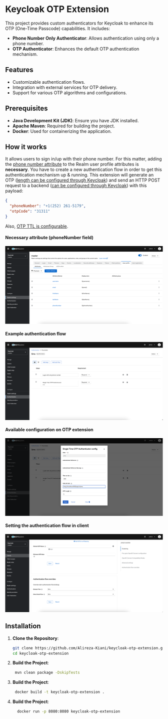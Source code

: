 # Keycloak OTP Extension

This project provides custom authenticators for Keycloak to enhance its OTP (One-Time Passcode) capabilities. It includes:

- **Phone Number Only Authenticator**: Allows authentication using only a phone number.
- **OTP Authenticator**: Enhances the default OTP authentication mechanism.

## Features

- Customizable authentication flows.
- Integration with external services for OTP delivery.
- Support for various OTP algorithms and configurations.

## Prerequisites

- **Java Development Kit (JDK)**: Ensure you have JDK installed.
- **Apache Maven**: Required for building the project.
- **Docker**: Used for containerizing the application.

## How it works
It allows users to sign in/up with their phone number. For this matter, adding the [phone number attribute](#necessary-attribute-phonenumber-field)
to the Realm user profile attributes is **necessary**. You have to create a new authentication flow
in order to get this authentication mechanism up & running.
This extension will generate an OTP ([length can be configured through Keycloak](#available-configuration-on-otp-extension)) and send an HTTP POST request
to a backend ([can be configured through Keycloak](#available-configuration-on-otp-extension)) with this payload:
```json
{
  "phoneNumber": "+1(252) 261-5179",
  "otpCode": "31311"
}
```
Also, [OTP TTL is configurable](#available-configuration-on-otp-extension).

#### Necessary attribute (phoneNumber field)
![assets/setting_attribute.png](setting_attribute.png)
#### Example authentication flow
![assets/custom_authentication_flow.png](custom_authentication_flow.png)
#### Available configuration on OTP extension
![assets/otp_configuration.png](otp_configuration.png)
#### Setting the authentication flow in client
![assets/setting_authentication_flow_in_client.png](setting_authentication_flow_in_client.png)

## Installation

1. **Clone the Repository**:

   ```bash
   git clone https://github.com/Alireza-Kiani/keycloak-otp-extension.git
   cd keycloak-otp-extension
    ```
2. **Build the Project**:
   ```bash
    mvn clean package -DskipTests
   ```
3. **Build the Project**:
   ```bash
    docker build -t keycloak-otp-extension .
   ```
4. **Build the Project**:
   ```bash
     docker run -p 8080:8080 keycloak-otp-extension
   ```
